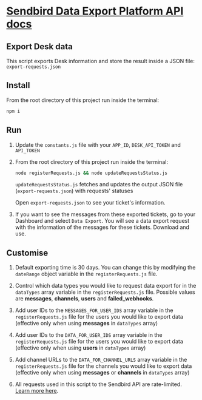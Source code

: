 # [Sendbird Data Export Platform API docs](https://sendbird.com/docs/chat/v3/platform-api/guides/data-export)

## Export Desk data

This script exports Desk information and store the result inside a JSON file: `export-requests.json` 

## Install

From the root directory of this project run inside the terminal:

```bash
npm i
```

## Run

1. Update the `constants.js` file with your `APP_ID`, `DESK_API_TOKEN` and `API_TOKEN`

2. From the root directory of this project run inside the terminal:

    ```bash
    node registerRequests.js && node updateRequestsStatus.js
    ```

    ```updateRequestsStatus.js``` fetches and updates the output JSON file (`export-requests.json`) with requests' statuses

    Open ```export-requests.json``` to see your ticket's information.

3. If you want to see the messages from these exported tickets, go to your Dashboard and select ```Data Export```. 
You will see a data export request with the information of the messages for these tickets. Download and use.


## Customise

1. Default exporting time is 30 days. You can change this by modifying the `dateRange` object variable in the `registerRequests.js` file.

3. Control which data types you would like to request data export for in the `dataTypes` array variable in the `registerRequests.js` file. Possible values are **messages**, **channels**, **users** and **failed_webhooks**.

4. Add user IDs to the `MESSAGES_FOR_USER_IDS` array variable in the `registerRequests.js` file for the users you would like to export data (effective only when using **messages** in `dataTypes` array)

5. Add user IDs to the `DATA_FOR_USER_IDS` array variable in the `registerRequests.js` file for the users you would like to export data (effective only when using **users** in `dataTypes` array)

6. Add channel URLs to the `DATA_FOR_CHANNEL_URLS` array variable in the `registerRequests.js` file for the channels you would like to export data (effective only when using **messages** or **channels** in `dataTypes` array)

7. All requests used in this script to the Sendbird API are rate-limited. [Learn more here](https://sendbird.com/docs/chat/v3/platform-api/guides/rate-limits#2-plan-based-limits).


